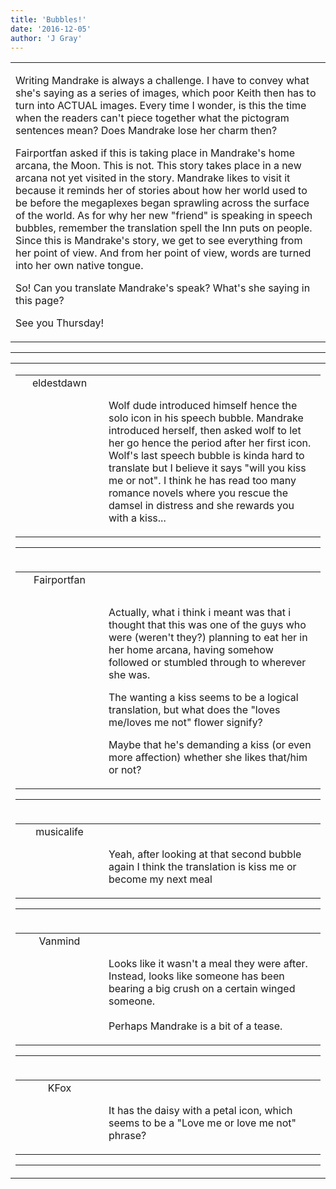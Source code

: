 ```yaml
---
title: 'Bubbles!'
date: '2016-12-05'
author: 'J Gray'
---
```


<div>
<!-- Main content here -->
<table border="0" class="post"><tbody><tr><td>
   
   <div class="post_body">
       <p>Writing Mandrake is always a challenge. I have to convey what she's saying as a series of images, which poor Keith then has to turn into ACTUAL images. Every time I wonder, is this the time when the readers can't piece together what the pictogram sentences mean? Does Mandrake lose her charm then?</p><p>Fairportfan asked if this is taking place in Mandrake's home arcana, the Moon. This is not. This story takes place in a new arcana not yet visited in the story. Mandrake likes to visit it because it reminds her of stories about how her world used to be before the megaplexes began sprawling across the surface of the world. As for why her new "friend" is speaking in speech bubbles, remember the translation spell the Inn puts on people. Since this is Mandrake's story, we get to see everything from her point of view. And from her point of view, words are turned into her own native tongue.</p><p>So! Can you translate Mandrake's speak? What's she saying in this page?</p><p>See you Thursday!</p>
   </div>
   </td></tr>
   </tbody></table><hr><table style="width:100%; border:0;" class="comment_table"><tbody><tr><td width="100%"><a name=""> </a><div style="width:100%;" class="comment"><table border="0" width="100%"><tbody><tr><td align="center" valign="top" width="125">
<span class="comment_title"><center>eldestdawn<br></center><a name="2879">&nbsp;</a></span><br>
<center><img src="https://www.gravatar.com/avatar.php?gravatar_id=1e952d6984136c60e4508c2c235e69c3&amp;default=http%3A%2F%2Fmysteriesofthearcana.com%2Ftemplates%2Fmain%2Fimages%2Favatar.gif&amp;size=80&amp;rating=g" border="0" alt=""></center>
</td>
<td valign="top">


<p class="comment_text"> </p><p class="comment_text"><br> Wolf dude introduced himself hence the solo icon in his speech bubble. Mandrake introduced herself, then asked wolf to let her go hence the period after her first icon. Wolf's last speech bubble is kinda hard to translate but I believe it says "will you kiss me or not". I think he has read too many romance novels where you rescue the damsel in distress and she rewards you with a kiss...</p>
 

</td></tr></tbody></table>
<hr></div></td></tr><tr><td width="100%"><a name=""> </a><div style="width:100%;" class="comment"><table border="0" width="100%"><tbody><tr><td align="center" valign="top" width="125">
<span class="comment_title"><center>Fairportfan<br></center><a name="2880">&nbsp;</a></span><br>
<center><img src="https://www.gravatar.com/avatar.php?gravatar_id=aa6f9d5ec211cb4180cd78f1bdcb0cb5&amp;default=http%3A%2F%2Fmysteriesofthearcana.com%2Ftemplates%2Fmain%2Fimages%2Favatar.gif&amp;size=80&amp;rating=g" border="0" alt=""></center>
</td>
<td valign="top">


<p class="comment_text"> </p><p class="comment_text"><br> </p><p>Actually, what i think i meant was that i thought that this was one of the guys who were (weren't they?) planning to eat her in her home arcana, having somehow followed or stumbled through to wherever she was.</p><p>The wanting a kiss seems to be a logical translation, but what does the "loves me/loves me not" flower signify?</p><p>Maybe that he's demanding a kiss (or even more affection) whether she likes that/him or not?</p>
 

</td></tr></tbody></table>
<hr></div></td></tr><tr><td width="100%"><a name=""> </a><div style="width:100%;" class="comment"><table border="0" width="100%"><tbody><tr><td align="center" valign="top" width="125">
<span class="comment_title"><center>musicalife<br></center><a name="2881">&nbsp;</a></span><br>
<center><img src="https://www.gravatar.com/avatar.php?gravatar_id=6f86cb0ffa70485e791906edfc2d1247&amp;default=http%3A%2F%2Fmysteriesofthearcana.com%2Ftemplates%2Fmain%2Fimages%2Favatar.gif&amp;size=80&amp;rating=g" border="0" alt=""></center>
</td>
<td valign="top">


<p class="comment_text"> </p><p class="comment_text"><br> Yeah, after looking at that second bubble again I think the translation is kiss me or become my next meal</p>
 

</td></tr></tbody></table>
<hr></div></td></tr><tr><td width="100%"><a name=""> </a><div style="width:100%;" class="comment"><table border="0" width="100%"><tbody><tr><td align="center" valign="top" width="125">
<span class="comment_title"><center>Vanmind<br></center><a name="2882">&nbsp;</a></span><br>
<center><img src="https://www.gravatar.com/avatar.php?gravatar_id=c486542b408c969b06ebc47375e51cf2&amp;default=http%3A%2F%2Fmysteriesofthearcana.com%2Ftemplates%2Fmain%2Fimages%2Favatar.gif&amp;size=80&amp;rating=g" border="0" alt=""></center>
</td>
<td valign="top">


<p class="comment_text"> </p><p class="comment_text"><br> Looks like it wasn't a meal they were after.&nbsp; Instead, looks like someone has been bearing a big crush on a certain winged someone.<br><br>Perhaps Mandrake is a bit of a tease.<br></p>
 

</td></tr></tbody></table>
<hr></div></td></tr><tr><td width="100%"><a name=""> </a><div style="width:100%;" class="comment"><table border="0" width="100%"><tbody><tr><td align="center" valign="top" width="125">
<span class="comment_title"><center>KFox<br></center><a name="2883">&nbsp;</a></span><br>
<center><img src="https://www.gravatar.com/avatar.php?gravatar_id=a0440f3af814cef353d87f76b2b65682&amp;default=http%3A%2F%2Fmysteriesofthearcana.com%2Ftemplates%2Fmain%2Fimages%2Favatar.gif&amp;size=80&amp;rating=g" border="0" alt=""></center>
</td>
<td valign="top">


<p class="comment_text"> </p><p class="comment_text"><br> It has the daisy with a petal icon, which seems to be a "Love me or love me not" phrase?</p>
 

</td></tr></tbody></table>
<hr></div></td></tr></tbody></table>
<!-- End main content -->
              </div>

